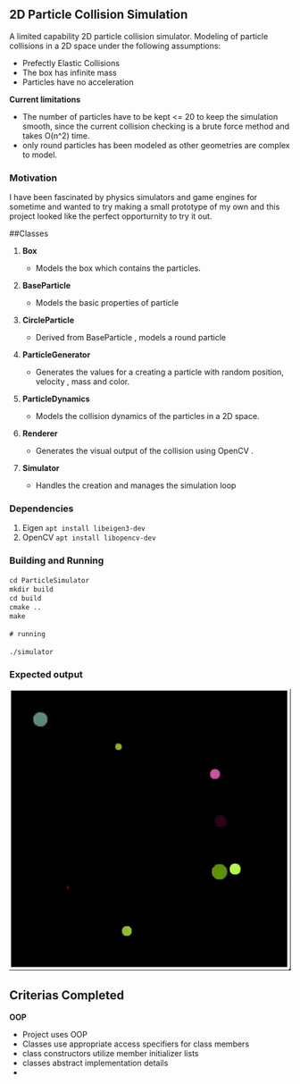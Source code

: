 ## 2D Particle Collision Simulation

A limited capability 2D particle collision simulator.
Modeling of particle collisions in a 2D space under the  following assumptions:
- Prefectly Elastic Collisions
- The box has infinite mass
- Particles have no acceleration

**Current limitations**
- The number of particles have to be kept <= 20 to keep the simulation smooth,
  since the current collision checking is a brute force method and takes O(n^2) time.
- only round particles has been  modeled as other geometries are complex to model.

### Motivation

I have  been fascinated by physics simulators and game engines for sometime and wanted to try making a small prototype of my own
and this project looked like the perfect opporturnity to try it out.


##Classes

1. **Box**
   - Models the box which contains the particles.

2. **BaseParticle**
   - Models the basic properties of particle

3. **CircleParticle**
   - Derived from BaseParticle , models a round particle 

4. **ParticleGenerator**
   - Generates the values for a creating a particle with random position, velocity , mass and color.

5. **ParticleDynamics**
   - Models the collision dynamics of the particles in a 2D space.
   
6. **Renderer** 
   - Generates the visual output of the collision using OpenCV .
   
7. **Simulator**
   - Handles the creation and manages the simulation loop
   

### Dependencies

1. Eigen `apt install libeigen3-dev`
2. OpenCV `apt install libopencv-dev`

### Building and Running

```
cd ParticleSimulator
mkdir build
cd build
cmake ..
make

# running 

./simulator
```
### Expected output 

<img src="data/collisions.gif"/>


## Criterias Completed

**OOP**
- Project uses OOP
- Classes use appropriate access specifiers for class members
- class constructors utilize member initializer lists
- classes abstract implementation details
- 